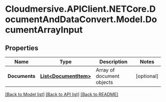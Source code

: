 # Cloudmersive.APIClient.NETCore.DocumentAndDataConvert.Model.DocumentArrayInput
## Properties

Name | Type | Description | Notes
------------ | ------------- | ------------- | -------------
**Documents** | [**List&lt;DocumentItem&gt;**](DocumentItem.md) | Array of document objects | [optional] 

[[Back to Model list]](../README.md#documentation-for-models) [[Back to API list]](../README.md#documentation-for-api-endpoints) [[Back to README]](../README.md)

